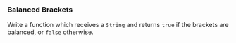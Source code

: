### Balanced Brackets

Write a function which receives a `String` and returns `true` if the brackets are balanced, or `false` otherwise.